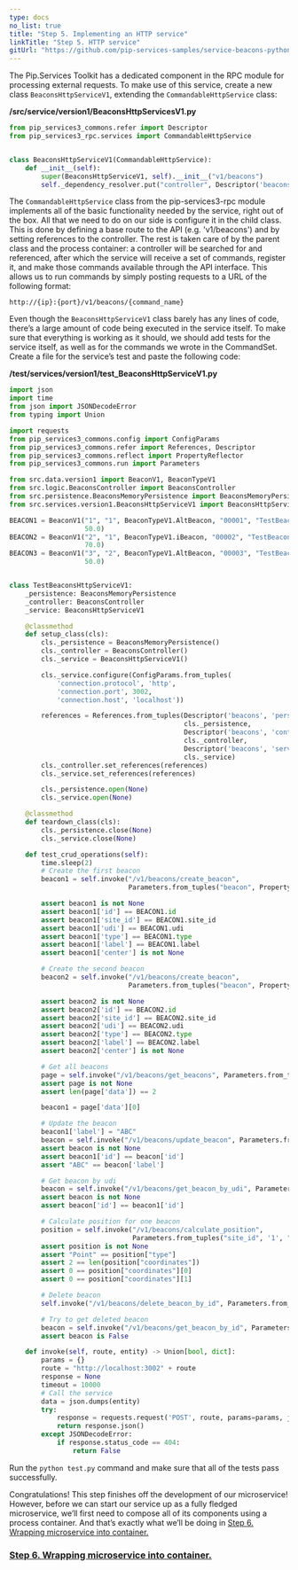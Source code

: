 ```yaml
---
type: docs
no_list: true
title: "Step 5. Implementing an HTTP service"
linkTitle: "Step 5. HTTP service" 
gitUrl: "https://github.com/pip-services-samples/service-beacons-python"
---
```


The Pip.Services Toolkit has a dedicated component in the RPC module for processing external requests. To make use of this service, create a new class `BeaconsHttpServiceV1`, extending the `CommandableHttpService` class:

**/src/service/version1/BeaconsHttpServicesV1.py**

```python
from pip_services3_commons.refer import Descriptor
from pip_services3_rpc.services import CommandableHttpService


class BeaconsHttpServiceV1(CommandableHttpService):
    def __init__(self):
        super(BeaconsHttpServiceV1, self).__init__("v1/beacons")
        self._dependency_resolver.put("controller", Descriptor('beacons', 'controller', '*', '*', '1.0'))
```

The `CommandableHttpService` class from the pip-services3-rpc module implements all of the basic functionality needed by the service, right out of the box. All that we need to do on our side is configure it in the child class. This is done by defining a base route to the API (e.g. 'v1/beacons') and by setting references to the controller. The rest is taken care of by the parent class and the process container: a controller will be searched for and referenced, after which the service will receive a set of commands, register it, and make those commands available through the API interface. This allows us to run commands by simply posting requests to a URL of the following format:

```
http://{ip}:{port}/v1/beacons/{command_name}
```

Even though the `BeaconsHttpServiceV1` class barely has any lines of code, there’s a large amount of code being executed in the service itself. To make sure that everything is working as it should, we should add tests for the service itself, as well as for the commands we wrote in the CommandSet. Create a file for the service’s test and paste the following code:

**/test/services/version1/test_BeaconsHttpServiceV1.py**

```python
import json
import time
from json import JSONDecodeError
from typing import Union

import requests
from pip_services3_commons.config import ConfigParams
from pip_services3_commons.refer import References, Descriptor
from pip_services3_commons.reflect import PropertyReflector
from pip_services3_commons.run import Parameters

from src.data.version1 import BeaconV1, BeaconTypeV1
from src.logic.BeaconsController import BeaconsController
from src.persistence.BeaconsMemoryPersistence import BeaconsMemoryPersistence
from src.services.version1.BeaconsHttpServiceV1 import BeaconsHttpServiceV1

BEACON1 = BeaconV1("1", "1", BeaconTypeV1.AltBeacon, "00001", "TestBeacon1", {"type": 'Point', "coordinates": [0, 0]},
                   50.0)
BEACON2 = BeaconV1("2", "1", BeaconTypeV1.iBeacon, "00002", "TestBeacon2", {"type": 'Point', "coordinates": [2, 2]},
                   70.0)
BEACON3 = BeaconV1("3", "2", BeaconTypeV1.AltBeacon, "00003", "TestBeacon3", {"type": 'Point', "coordinates": [10, 10]},
                   50.0)


class TestBeaconsHttpServiceV1:
    _persistence: BeaconsMemoryPersistence
    _controller: BeaconsController
    _service: BeaconsHttpServiceV1

    @classmethod
    def setup_class(cls):
        cls._persistence = BeaconsMemoryPersistence()
        cls._controller = BeaconsController()
        cls._service = BeaconsHttpServiceV1()

        cls._service.configure(ConfigParams.from_tuples(
            'connection.protocol', 'http',
            'connection.port', 3002,
            'connection.host', 'localhost'))

        references = References.from_tuples(Descriptor('beacons', 'persistence', 'memory', 'default', '1.0'),
                                            cls._persistence,
                                            Descriptor('beacons', 'controller', 'default', 'default', '1.0'),
                                            cls._controller,
                                            Descriptor('beacons', 'service', 'http', 'default', '1.0'),
                                            cls._service)
        cls._controller.set_references(references)
        cls._service.set_references(references)

        cls._persistence.open(None)
        cls._service.open(None)

    @classmethod
    def teardown_class(cls):
        cls._persistence.close(None)
        cls._service.close(None)

    def test_crud_operations(self):
        time.sleep(2)
        # Create the first beacon
        beacon1 = self.invoke("/v1/beacons/create_beacon",
                              Parameters.from_tuples("beacon", PropertyReflector.get_properties(BEACON1)))

        assert beacon1 is not None
        assert beacon1['id'] == BEACON1.id
        assert beacon1['site_id'] == BEACON1.site_id
        assert beacon1['udi'] == BEACON1.udi
        assert beacon1['type'] == BEACON1.type
        assert beacon1['label'] == BEACON1.label
        assert beacon1['center'] is not None

        # Create the second beacon
        beacon2 = self.invoke("/v1/beacons/create_beacon",
                              Parameters.from_tuples("beacon", PropertyReflector.get_properties(BEACON2)))

        assert beacon2 is not None
        assert beacon2['id'] == BEACON2.id
        assert beacon2['site_id'] == BEACON2.site_id
        assert beacon2['udi'] == BEACON2.udi
        assert beacon2['type'] == BEACON2.type
        assert beacon2['label'] == BEACON2.label
        assert beacon2['center'] is not None

        # Get all beacons
        page = self.invoke("/v1/beacons/get_beacons", Parameters.from_tuples("beacons"))
        assert page is not None
        assert len(page['data']) == 2

        beacon1 = page['data'][0]

        # Update the beacon
        beacon1['label'] = "ABC"
        beacon = self.invoke("/v1/beacons/update_beacon", Parameters.from_tuples("beacon", beacon1))
        assert beacon is not None
        assert beacon1['id'] == beacon['id']
        assert "ABC" == beacon['label']

        # Get beacon by udi
        beacon = self.invoke("/v1/beacons/get_beacon_by_udi", Parameters.from_tuples("udi", beacon1['udi']))
        assert beacon is not None
        assert beacon['id'] == beacon1['id']

        # Calculate position for one beacon
        position = self.invoke("/v1/beacons/calculate_position",
                               Parameters.from_tuples("site_id", '1', "udis", ['00001']))
        assert position is not None
        assert "Point" == position["type"]
        assert 2 == len(position["coordinates"])
        assert 0 == position["coordinates"][0]
        assert 0 == position["coordinates"][1]

        # Delete beacon
        self.invoke("/v1/beacons/delete_beacon_by_id", Parameters.from_tuples("id", beacon1['id']))

        # Try to get deleted beacon
        beacon = self.invoke("/v1/beacons/get_beacon_by_id", Parameters.from_tuples("id", beacon1['id']))
        assert beacon is False

    def invoke(self, route, entity) -> Union[bool, dict]:
        params = {}
        route = "http://localhost:3002" + route
        response = None
        timeout = 10000
        # Call the service
        data = json.dumps(entity)
        try:
            response = requests.request('POST', route, params=params, json=data, timeout=timeout)
            return response.json()
        except JSONDecodeError:
            if response.status_code == 404:
                return False

```

Run the `python test.py` command and make sure that all of the tests pass successfully.

Congratulations! This step finishes off the development of our microservice! However, before we can start our service up as a fully fledged microservice, we’ll first need to compose all of its components using a process container. And that’s exactly what we’ll be doing in [Step 6. Wrapping microservice into container.](../step6)


<span class="hide-title-link">

### [Step 6. Wrapping microservice into container.](../step6)

</span>